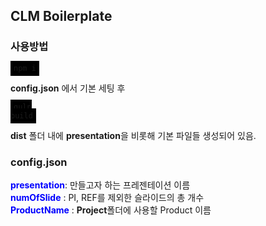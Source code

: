 ## CLM Boilerplate

### 사용방법

<code style="background-color:black; padding:5px;">npm i</code>

**config.json** 에서 기본 세팅 후

<code style="background-color:black; padding:5px;">gulp build</code>

**dist** 폴더 내에 **presentation**을 비롯해 기본 파일들 생성되어 있음.

### config.json

<span style="color: blue; font-weight:bold;">presentation</span>: 만들고자 하는 프레젠테이션 이름<br>
<span style="color: blue; font-weight:bold;">numOfSlide</span> : PI, REF를 제외한 슬라이드의 총 개수<br>
<span style="color: blue; font-weight:bold;">ProductName</span> : **Project**폴더에 사용할 Product 이름
